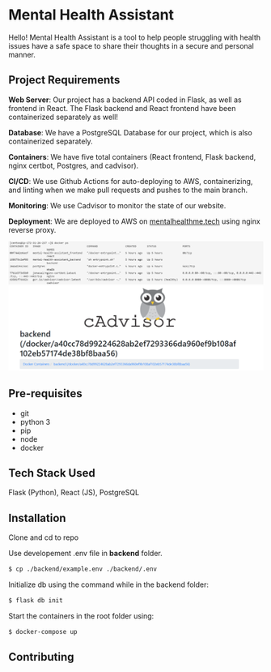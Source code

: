 # Mental Health Assistant

Hello! Mental Health Assistant is a tool to help people struggling with health issues have a safe space to share their thoughts in a secure and personal manner.

## Project Requirements

**Web Server**: Our project has a backend API coded in Flask, as well as frontend in React. The Flask backend and React frontend have been containerized separately as well!

**Database**: We have a PostgreSQL Database for our project, which is also containerized separately.

**Containers**: We have five total containers (React frontend, Flask backend, nginx certbot, Postgres, and cadvisor).

**CI/CD**: We use Github Actions for auto-deploying to AWS, containerizing, and linting when we make pull requests and pushes to the main branch.

**Monitoring**: We use Cadvisor to monitor the state of our website.

**Deployment**: We are deployed to AWS on [mentalhealthme.tech](https://mentalhealthme.tech/) using nginx reverse proxy.

![docker ps output](./img/docker-ps-output.png)
![monitoring](./img/cadvisor.png)

## Pre-requisites

- git
- python 3
- pip
- node
- docker

## Tech Stack Used

Flask (Python), React (JS), PostgreSQL

## Installation

Clone and cd to repo

Use developement .env file in **backend** folder.

```bash
$ cp ./backend/example.env ./backend/.env
```

Initialize db using the command while in the backend folder:

```bash
$ flask db init
```

Start the containers in the root folder using:

```bash
$ docker-compose up
```

## Contributing
